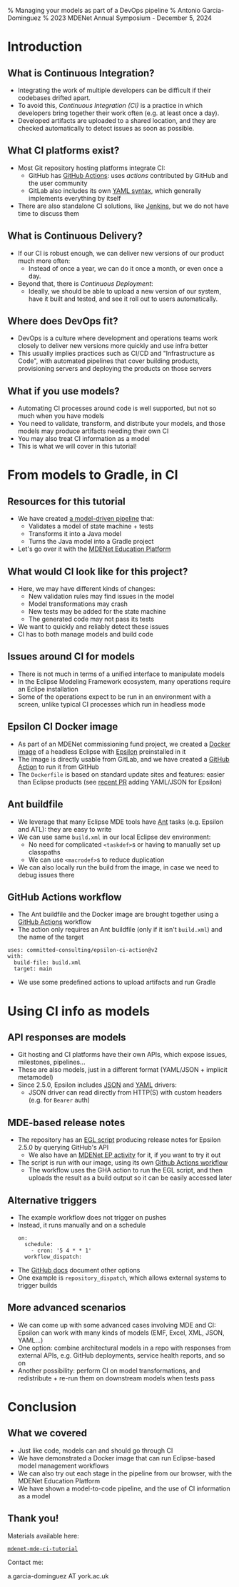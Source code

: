 % Managing your models as part of a DevOps pipeline
% Antonio Garcia-Dominguez
% 2023 MDENet Annual Symposium - December 5, 2024

# Introduction

## What is Continuous Integration?

* Integrating the work of multiple developers can be difficult if their codebases drifted apart.
* To avoid this, *Continuous Integration (CI)* is a practice in which developers bring together their work often (e.g. at least once a day).
* Developed artifacts are uploaded to a shared location, and they are checked automatically to detect issues as soon as possible.

## What CI platforms exist?

* Most Git repository hosting platforms integrate CI:
  * GitHub has [GitHub Actions](https://docs.github.com/en/actions): uses *actions* contributed by GitHub and the user community
  * GitLab also includes its own [YAML syntax](https://docs.gitlab.com/ee/ci/), which generally implements everything by itself
* There are also standalone CI solutions, like [Jenkins](https://www.jenkins.io/), but we do not have time to discuss them

## What is Continuous Delivery?

* If our CI is robust enough, we can deliver new versions of our product much more often:
  * Instead of once a year, we can do it once a month, or even once a day.
* Beyond that, there is *Continuous Deployment*:
  * Ideally, we should be able to upload a new version of our system, have it built and tested, and see it roll out to users automatically.

## Where does DevOps fit?

* DevOps is a culture where development and operations teams work closely to deliver new versions more quickly and use infra better
* This usually implies practices such as CI/CD and "Infrastructure as Code", with automated pipelines that cover building products, provisioning servers and deploying the products on those servers

## What if you use models?

* Automating CI processes around code is well supported, but not so much when you have models
* You need to validate, transform, and distribute your models, and those models may produce artifacts needing their own CI
* You may also treat CI information as a model
* This is what we will cover in this tutorial!

# From models to Gradle, in CI

## Resources for this tutorial

* We have created [a model-driven pipeline](https://github.com/agarciadom/mdenet-mde-ci-tutorial) that:
  * Validates a model of state machine + tests
  * Transforms it into a Java model
  * Turns the Java model into a Gradle project
* Let's go over it with the [MDENet Education Platform](https://mdenet-ep.sites.er.kcl.ac.uk/?activities=https://raw.githubusercontent.com/agarciadom/mdenet-mde-ci-tutorial/main/smachines-hosted-activity.json)

## What would CI look like for this project?

* Here, we may have different kinds of changes:
  * New validation rules may find issues in the model
  * Model transformations may crash
  * New tests may be added for the state machine
  * The generated code may not pass its tests
* We want to quickly and reliably detect these issues
* CI has to both manage models and build code

## Issues around CI for models

* There is not much in terms of a unified interface to manipulate models
* In the Eclipse Modeling Framework ecosystem, many operations require an Eclipe installation
* Some of the operations expect to be run in an environment with a screen, unlike typical CI processes which run in headless mode

## Epsilon CI Docker image

* As part of an MDENet commissioning fund project, we created a [Docker image](https://gitlab.com/committed-consulting/mde-devops/epsilon-ci-container) of a headless Eclipse with [Epsilon](https://eclipse.org/epsilon) preinstalled in it
* The image is directly usable from GitLab, and we have created a [GitHub Action](https://github.com/committed-consulting/epsilon-ci-action) to run it from GitHub
* The `Dockerfile` is based on standard update sites and features: easier than Eclipse products (see [recent PR](https://gitlab.com/committed-consulting/mde-devops/epsilon-ci-container/-/merge_requests/6) adding YAML/JSON for Epsilon)

## Ant buildfile

* We leverage that many Eclipse MDE tools have [Ant](https://ant.apache.org/) tasks (e.g. Epsilon and ATL): they are easy to write
* We can use same `build.xml` in our local Eclipse dev environment:
  * No need for complicated `<taskdef>`s or having to manually set up classpaths
  * We can use `<macrodef>`s to reduce duplication
* We can also locally run the build from the image, in case we need to debug issues there

## GitHub Actions workflow

* The Ant buildfile and the Docker image are brought together using a [GitHub Actions](https://github.com/agarciadom/mdenet-mde-ci-tutorial/blob/main/.github/workflows/build.yml) workflow
* The action only requires an Ant buildfile (only if it isn't `build.xml`) and the name of the target

```
uses: committed-consulting/epsilon-ci-action@v2
with:
  build-file: build.xml
  target: main
```

* We use some predefined actions to upload artifacts and run Gradle

# Using CI info as models

## API responses are models

* Git hosting and CI platforms have their own APIs, which expose issues, milestones, pipelines...
* These are also models, just in a different format (YAML/JSON + implicit metamodel)
* Since 2.5.0, Epsilon includes [JSON](https://eclipse.dev/epsilon/doc/articles/json-emc/) and [YAML](https://eclipse.dev/epsilon/doc/articles/yaml-emc/) drivers:
  * JSON driver can read directly from HTTP(S) with custom headers (e.g. for `Bearer` auth)

## MDE-based release notes

* The repository has an [EGL script](https://github.com/agarciadom/mdenet-mde-ci-tutorial/blob/main/epsilon/issues-to-relnotes.egl) producing release notes for Epsilon 2.5.0 by querying GitHub's API
  * We also have an [MDENet EP activity](https://mdenet-ep.sites.er.kcl.ac.uk/?egl-github&activities=https://raw.githubusercontent.com/agarciadom/mdenet-mde-ci-tutorial/main/smachines-hosted-activity.json) for it, if you want to try it out
* The script is run with our image, using its own [Github Actions workflow](https://github.com/agarciadom/mdenet-mde-ci-tutorial/blob/main/.github/workflows/epsilon-report.yml)
  * The workflow uses the GHA action to run the EGL script, and then uploads the result as a build output so it can be easily accessed later

## Alternative triggers

* The example workflow does not trigger on pushes
* Instead, it runs manually and on a schedule
  ```text
  on:
    schedule:
      - cron: '5 4 * * 1'
    workflow_dispatch:
  ```
* The [GitHub docs](https://docs.github.com/en/actions/using-workflows/events-that-trigger-workflows) document other options
* One example is `repository_dispatch`, which allows external systems to trigger builds

## More advanced scenarios

* We can come up with some advanced cases involving MDE and CI: Epsilon can work with many kinds of models (EMF, Excel, XML, JSON, YAML...)
* One option: combine architectural models in a repo with responses from external APIs, e.g. GitHub deployments, service health reports, and so on
* Another possibility: perform CI on model transformations, and redistribute + re-run them on downstream models when tests pass

# Conclusion

## What we covered

* Just like code, models can and should go through CI
* We have demonstrated a Docker image that can run Eclipse-based model management workflows
* We can also try out each stage in the pipeline from our browser, with the MDENet Education Platform
* We have shown a model-to-code pipeline, and the use of CI information as a model

## Thank you!

Materials available here:

[`mdenet-mde-ci-tutorial`](https://github.com/agarciadom/mdenet-mde-ci-tutorial)

Contact me:

a.garcia-dominguez AT york.ac.uk
